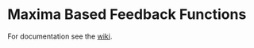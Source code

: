 # Maxima Based Feedback Functions

For documentation see the [wiki](https://github.com/mkraska/meclib/wiki/Feedback-Overview). 